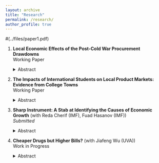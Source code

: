 ```yaml
---
layout: archive
title: "Research"
permalink: /research/
author_profile: true
---
```


#(../files/paper1.pdf)
1. **Local Economic Effects of the Post-Cold War Procurement Drawdowns** <br/>
    Working Paper
   <details><summary>Abstract</summary>   
    Abstract
   </details>




2. **The Impacts of International Students on Local Product Markets: Evidence from College Towns** <br/>
   Working Paper 
   <details><summary>Abstract</summary>   
   
    Abstract
   </details>



3. **Sharp Instrument: A Stab at Identifying the Causes of Economic Growth** (with Reda Cherif (IMF), Fuad Hasanov (IMF)) <br/>
   *Submitted*
   <details><summary>Abstract</summary>   
   Abstract
   </details>



4. **Cheaper Drugs but Higher Bills?** (with Jiafeng Wu (UVA)) <br/>
   Work in Progress
   <details><summary>Abstract</summary>   
   Abstract
   </details>
